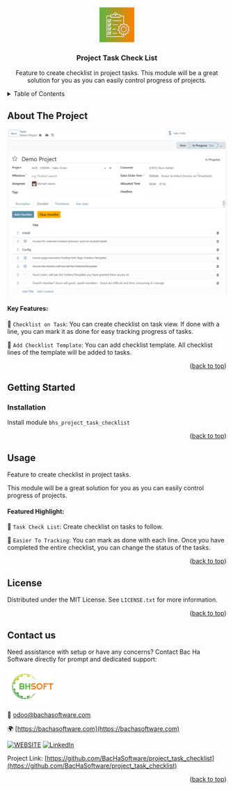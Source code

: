 
<a name="readme-top"></a>

<!-- PROJECT DETAILS -->
<br />
<div align="center">
  <a href="https://github.com/BacHaSoftware/project_task_checklist">
    <img src="/bhs_project_task_checklist/static/description/icon.png" alt="Logo" width="80" height="80">
  </a>

  <h3 align="center">Project Task Check List</h3>

  <p align="center">
    Feature to create checklist in project tasks. This module will be a great solution for you as you can easily control progress of projects.<br />
  </p>
</div>



<!-- TABLE OF CONTENTS -->
<details>
  <summary>Table of Contents</summary>
  <ol>
    <li>
      <a href="#about-the-project">About The Project</a>
    </li>
    <li>
      <a href="#getting-started">Getting Started</a>
      <ul>
        <!-- <li><a href="#prerequisites">Prerequisites</a></li> -->
        <li><a href="#installation">Installation</a></li>
      </ul>
    </li>
    <li><a href="#usage">Usage</a></li>
    <li><a href="#license">License</a></li>
    <li><a href="#contact-us">Contact us</a></li>
  </ol>
</details>



<!-- ABOUT THE PROJECT -->
## About The Project

<div align="left">
  <a href="https://github.com/BacHaSoftware/project_task_checklist">
    <img src="/bhs_project_task_checklist/static/description/imgs/screen/img_checklist_done.PNG" alt="Setting">
  </a>
</div>

#### Key Features:

🌟 <code>Checklist on Task</code>: You can create checklist on task view. If done with a line, you can mark it as done for easy tracking progress of tasks.

🌟 <code>Add Checklist Template</code>: You can add checklist template. All checklist lines of the template will be added to tasks.

<p align="right">(<a href="#readme-top">back to top</a>)</p>


<!-- GETTING STARTED -->
## Getting Started

<!-- PREREQUISTES
### Prerequisites

This module needs the Python library pandas, otherwise it cannot be installed and used. Install pandas through the command
  ```sh
  sudo pip3 install pandas
  ```
 -->
### Installation

Install module  <code>bhs_project_task_checklist</code>


<p align="right">(<a href="#readme-top">back to top</a>)</p>

<!-- USAGE EXAMPLES -->
## Usage

Feature to create checklist in project tasks. 

This module will be a great solution for you as you can easily control progress of projects.

#### Featured Highlight:

🌟 <code>Task Check List</code>: Create checklist on tasks to follow.

🌟 <code>Easier To Tracking</code>: You can mark as done with each line. Once you have completed the entire checklist, you can change the status of the tasks.


<p align="right">(<a href="#readme-top">back to top</a>)</p>



<!-- LICENSE -->
## License

Distributed under the MIT License. See `LICENSE.txt` for more information.

<p align="right">(<a href="#readme-top">back to top</a>)</p>



<!-- CONTACT US-->
## Contact us
Need assistance with setup or have any concerns? Contact Bac Ha Software directly for prompt and dedicated support:
<div align="left">
  <a href="https://github.com/BacHaSoftware">
    <img src="/bhs_project_task_checklist/static/description/imgs/logo.png" alt="Logo" height="80">
  </a>
</div>

📨 odoo@bachasoftware.com

🌍 [https://bachasoftware.com](https://bachasoftware.com)

[![WEBSITE][website-shield]][website-url] [![LinkedIn][linkedin-shield]][linkedin-url]

Project Link: [https://github.com/BacHaSoftware/project_task_checklist](https://github.com/BacHaSoftware/project_task_checklist)


<p align="right">(<a href="#readme-top">back to top</a>)</p>



<!-- MARKDOWN LINKS & IMAGES -->
<!-- https://www.markdownguide.org/basic-syntax/#reference-style-links -->
[license-url]: https://github.com/BacHaSoftware/project_task_checklist/blob/17.0/LICENSE.txt
[linkedin-shield]: https://img.shields.io/badge/-LinkedIn-black.svg?style=for-the-badge&logo=linkedin&colorB=555
[linkedin-url]: https://www.linkedin.com/company/bac-ha-software
[website-shield]: https://img.shields.io/badge/-website-black.svg?style=for-the-badge&logo=website&colorB=555
[website-url]: https://bachasoftware.com